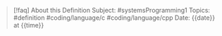 > [!faq] About this Definition
> Subject: #systemsProgramming1 
> Topics: #definition  #coding/language/c #coding/language/cpp 
> Date: {{date}} at {{time}}